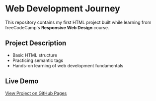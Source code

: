 # Web Development Journey

This repository contains my first HTML project built while learning from freeCodeCamp's **Responsive Web Design** course.  

## Project Description
- Basic HTML structure
- Practicing semantic tags
- Hands-on learning of web development fundamentals

## Live Demo
[View Project on GitHub Pages](https://VMonisha-CSE.github.io/Web-Development-Journey/)

